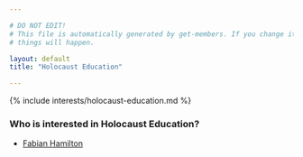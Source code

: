 ```yaml
---

# DO NOT EDIT!
# This file is automatically generated by get-members. If you change it, bad
# things will happen.

layout: default
title: "Holocaust Education"

---
```


{% include interests/holocaust-education.md %}

### Who is interested in Holocaust Education?


* [Fabian Hamilton](/members/fabian-hamilton.html)
